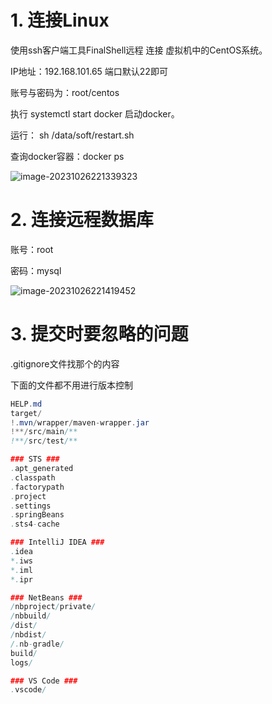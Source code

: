 # 1. 连接Linux

使用ssh客户端工具FinalShell远程 连接 虚拟机中的CentOS系统。

IP地址：192.168.101.65   端口默认22即可

账号与密码为：root/centos

执行 systemctl start docker 启动docker。

运行： sh /data/soft/restart.sh 

查询docker容器：docker ps

![image-20231026221339323](https://picture-typora-zhangjingqi.oss-cn-beijing.aliyuncs.com/image-20231026221339323.png)



# 2. 连接远程数据库

账号：root

密码：mysql

![image-20231026221419452](https://picture-typora-zhangjingqi.oss-cn-beijing.aliyuncs.com/image-20231026221419452.png)



# 3. 提交时要忽略的问题

.gitignore文件找那个的内容

下面的文件都不用进行版本控制

```java
HELP.md
target/
!.mvn/wrapper/maven-wrapper.jar
!**/src/main/**
!**/src/test/**

### STS ###
.apt_generated
.classpath
.factorypath
.project
.settings
.springBeans
.sts4-cache

### IntelliJ IDEA ###
.idea
*.iws
*.iml
*.ipr

### NetBeans ###
/nbproject/private/
/nbbuild/
/dist/
/nbdist/
/.nb-gradle/
build/
logs/

### VS Code ###
.vscode/
```


